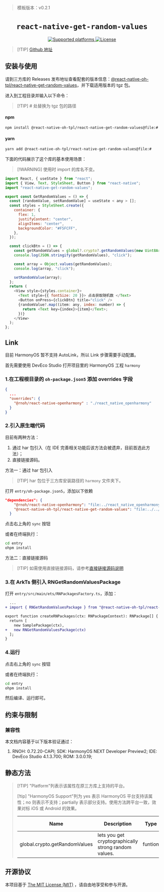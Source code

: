 > 模板版本：v0.2.1

<p align="center">
  <h1 align="center"> <code>react-native-get-random-values</code> </h1>
</p>
<p align="center">
    <a href="https://github.com/LinusU/react-native-get-random-values">
        <img src="https://img.shields.io/badge/platforms-android%20|%20ios%20|%20harmony%20-lightgrey.svg" alt="Supported platforms" />
    </a>
    <a href="https://github.com/LinusU/react-native-get-random-values/blob/master/LICENSE">
        <img src="https://img.shields.io/badge/license-MIT-green.svg" alt="License" />
        <!-- <img src="https://img.shields.io/badge/license-Apache-blue.svg" alt="License" /> -->
    </a>
</p>

> [!TIP] [Github 地址](https://github.com/react-native-oh-library/react-native-get-random-values)

## 安装与使用

请到三方库的 Releases 发布地址查看配套的版本信息：[@react-native-oh-tpl/react-native-get-random-values](https://github.com/react-native-oh-library/react-native-get-random-values/releases)，并下载适用版本的 tgz 包。

进入到工程目录并输入以下命令：

> [!TIP] # 处替换为 tgz 包的路径

<!-- tabs:start -->

#### **npm**

```bash
npm install @react-native-oh-tpl/react-native-get-random-values@file:#
```

#### **yarn**

```bash
yarn add @react-native-oh-tpl/react-native-get-random-values@file:#
```

<!-- tabs:end -->

下面的代码展示了这个库的基本使用场景：

> [!WARNING] 使用时 import 的库名不变。

```js
import React, { useState } from "react";
import { View, Text, StyleSheet, Button } from "react-native";
import "react-native-get-random-values";

export const GetRandomValues = () => {
  const [randomValue, setRandomValue] = useState < any > [];
  const styles = StyleSheet.create({
    container: {
      flex: 1,
      justifyContent: "center",
      alignItems: "center",
      backgroundColor: "#F5FCFF",
    },
  });

  const clickBtn = () => {
    const getRandomValues = global?.crypto?.getRandomValues(new Uint8Array(4));
    console.log(JSON.stringify(getRandomValues), "click");

    const array = Object.values(getRandomValues);
    console.log(array, "click");

    setRandomValue(array);
  };
  return (
    <View style={styles.container}>
      <Text style={{ fontSize: 20 }}> 点击获取随机数 </Text>
      <Button onPress={clickBtn} title="click" />
      {randomValue?.map((item: any, index: number) => {
        return <Text key={index}>{item}</Text>;
      })}
    </View>
  );
};
```

## Link

目前 HarmonyOS 暂不支持 AutoLink，所以 Link 步骤需要手动配置。

首先需要使用 DevEco Studio 打开项目里的 HarmonyOS 工程 `harmony`

### 1.在工程根目录的 `oh-package.json5` 添加 overrides 字段

```json
{
  ...
  "overrides": {
    "@rnoh/react-native-openharmony" : "./react_native_openharmony"
  }
}
```

### 2.引入原生端代码

目前有两种方法：

1. 通过 har 包引入（在 IDE 完善相关功能后该方法会被遗弃，目前首选此方法）；
2. 直接链接源码。

方法一：通过 har 包引入

> [!TIP] har 包位于三方库安装路径的 `harmony` 文件夹下。

打开 `entry/oh-package.json5`，添加以下依赖

```json
"dependencies": {
    "@rnoh/react-native-openharmony": "file:../react_native_openharmony",
    "@react-native-oh-tpl/react-native-get-random-values": "file:../../node_modules/@react-native-oh-tpl/react-native-get-random-values/harmony/get_random_values.har"
  }
```

点击右上角的 `sync` 按钮

或者在终端执行：

```bash
cd entry
ohpm install
```

方法二：直接链接源码

> [!TIP] 如需使用直接链接源码，请参考[直接链接源码说明](/zh-cn/link-source-code.md)

### 3.在 ArkTs 侧引入 RNGetRandomValuesPackage

打开 `entry/src/main/ets/RNPackagesFactory.ts`，添加：

```diff
  ...
+ import { RNGetRandomValuesPackage } from "@react-native-oh-tpl/react-native-get-random-values/ts";

export function createRNPackages(ctx: RNPackageContext): RNPackage[] {
  return [
    new SamplePackage(ctx),
+   new RNGetRandomValuesPackage(ctx)
  ];
}
```

### 4.运行

点击右上角的 `sync` 按钮

或者在终端执行：

```bash
cd entry
ohpm install
```

然后编译、运行即可。

## 约束与限制

### 兼容性

本文档内容基于以下版本验证通过：

1. RNOH: 0.72.20-CAPI; SDK: HarmonyOS NEXT Developer Preview2; IDE: DevEco Studio 4.1.3.700; ROM: 3.0.0.19;

## 静态方法

> [!TIP] "Platform"列表示该属性在原三方库上支持的平台。
>
> [!tip] "HarmonyOS Support"列为 yes 表示 HarmonyOS 平台支持该属性；no 则表示不支持；partially 表示部分支持。使用方法跨平台一致，效果对标 iOS 或 Android 的效果。
>
> | Name                          | Description                                          | Type    | Required | Platform    | HarmonyOS Support |
> | ----------------------------- | ---------------------------------------------------- | ------- | -------- | ----------- | ----------------- |
> | global.crypto.getRandomValues | lets you get cryptographically strong random values. | funtion | no       | IOS/Android | yes               |

## 开源协议

本项目基于 [The MIT License (MIT)](https://github.com/LinusU/react-native-get-random-values/blob/master/LICENSE) ，请自由地享受和参与开源。
